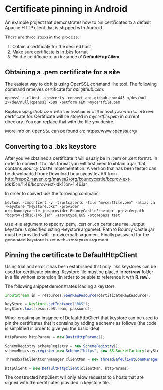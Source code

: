 Certificate pinning in Android
=================

An example project that demonstrates how to pin certificates to a default Apache HTTP client that is shipped with Android.

There are three steps in the process: 

1. Obtain a certificate for the desired host
2. Make sure certificate is in .bks format
3. Pin the certificate to an instance of **DefaultHttpClient**

## Obtaining a .pem certificate for a site

The easiest way to do it is using OpenSSL command line tool. The following command retreives certificate for *api.github.com*:

```shell
openssl s_client -showcerts -connect api.github.com:443 </dev/null 2>/dev/null|openssl x509 -outform PEM >mycertfile.pem
```

Replace *api.github.com* with the hostname of the host you wish to retreive certificate for. Certificate will be stored in *mycertfile.pem* in current directory. You can replace that with the file you desire.

More info on OpenSSL can be found on: https://www.openssl.org/
 
## Converting to a .bks keystore

After you've obtained a certificate it will usualy be in .pem or .cert format. In order to convert it to .bks format you will first need to obtain a .jar that contains *Bouncy Castle* implementation. A version that has been tested can be downloaded from: Download bouncycastle JAR from http://repo2.maven.org/maven2/org/bouncycastle/bcprov-ext-jdk15on/1.46/bcprov-ext-jdk15on-1.46.jar

In order to convert use the following command: 

```shell
keytool -importcert -v -trustcacerts -file "mycertfile.pem" -alias ca -keystore "keystore.bks" -provider org.bouncycastle.jce.provider.BouncyCastleProvider -providerpath "bcprov-jdk16-145.jar" -storetype BKS -storepass test  
```

Use -file argument to specify .pem, .cert or .crt certificate file. Output keystore is specified usting -keystore argument. Path to Bouncy Castle .jar must be provided with -providerpath argument. Finally password for the generated keystore is set with -storepass argument.

## Pinning the certificate to DefaultHttpClient

Using trial and error it has been established that only .bks keystores can be used for certificate pinning. Keystore file must be placed in **res/raw** folder in a file without extension (in order to be able to reference it with **R.raw**).

The following snippet demonstrates loading a keystore: 
```java
InputStream in = resources.openRawResource(certificateRawResource);

keyStore = KeyStore.getInstance("BKS");
keyStore.load(resourceStream, password);
```
When creating an instance of DefaultHttpClient that keystore can be used to pin the certificates that it contains by adding a scheme as follows (the code is simplified in order to give you the basic idea): 
```java
HttpParams httpParams = new BasicHttpParams();

SchemeRegistry schemeRegistry = new SchemeRegistry();
schemeRegistry.register(new Scheme("https", new SSLSocketFactory(keyStore), 443));

ThreadSafeClientConnManager clientMan = new ThreadSafeClientConnManager(httpParams, schemeRegistry);

httpClient = new DefaultHttpClient(clientMan, httpParams);
```
The constructed httpClient will only allow requests to a hosts that are signed with the certificates provided in keystore file. 


